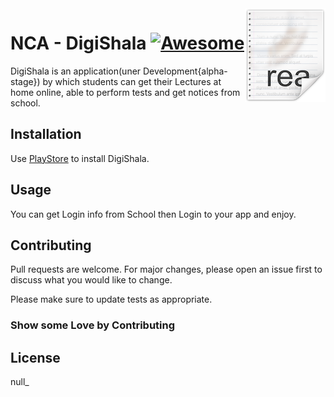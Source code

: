 <img src="icon.png" align="right" />

# NCA - DigiShala [![Awesome](https://cdn.rawgit.com/sindresorhus/awesome/d7305f38d29fed78fa85652e3a63e154dd8e8829/media/badge.svg)](https://github.com/sindresorhus/awesome#readme)

DigiShala is an application(uner Development{alpha-stage}) by which students can get their Lectures at home online, able to perform tests and get notices from school.

## Installation

Use [PlayStore](https://play.google.com/store) to install DigiShala.

## Usage
You can get Login info from School then Login to your app and enjoy.


## Contributing
Pull requests are welcome. For major changes, please open an issue first to discuss what you would like to change.

Please make sure to update tests as appropriate.

### Show some Love by Contributing

## License
null_ 
